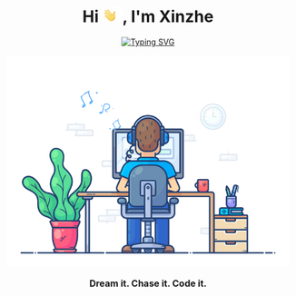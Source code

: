 <h1 align="center">
    Hi <img src='./assets/wave.gif' height='26' alt='there'>, I'm Xinzhe
</h1>

<p align='center' style='margin: 16px 4px 8px;'>
    <a href="https://git.io/typing-svg"><img src="https://readme-typing-svg.herokuapp.com?font=Fira+Code&pause=1000&center=true&vCenter=true&repeat=false&random=false&width=1000&lines=I+am+a+programmer.I+love+new+technologies.Welcome+to+my+GitHub+Profile.%F0%9F%8E%89" alt="Typing SVG" /></a>
</p>

<p align='center' style='margin: 16px 4px 8px;'>
    <img src="./assets/dev-working_rounded.gif" alt="working developer">
</p>

<p align='center' style='font-size: 16px;'>
    <strong>Dream it. Chase it. Code it.</strong>
</p>
